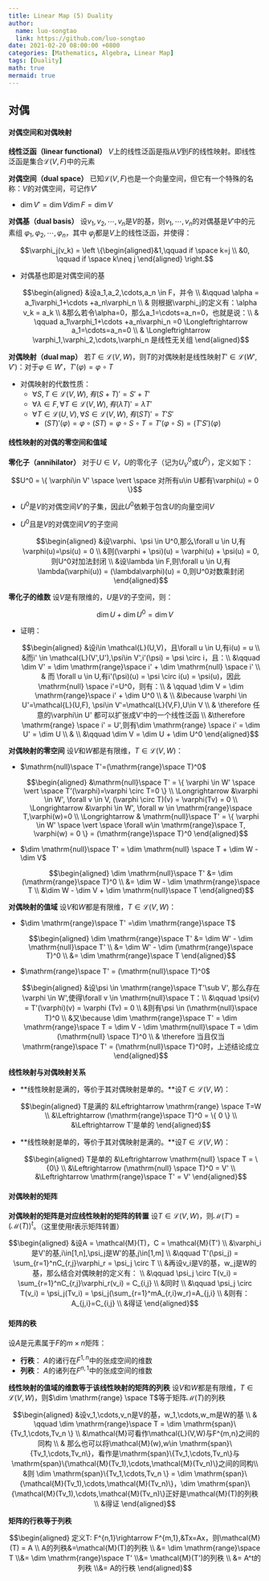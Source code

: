 ```yaml
---
title: Linear Map (5) Duality
author:
  name: luo-songtao
  link: https://github.com/luo-songtao
date: 2021-02-20 08:00:00 +0800
categories: [Mathematics, Algebra, Linear Map]
tags: [Duality]
math: true
mermaid: true
---
```


## 对偶

#### 对偶空间和对偶映射

**线性泛函（linear functional）**	$V$上的线性泛函是指从$V$到$F$的线性映射。即线性泛函是集合$\mathcal{L}(V,F)$中的元素

**对偶空间（dual space）**	已知$\mathcal{L}(V,F)$也是一个向量空间，但它有一个特殊的名称：$V$的对偶空间，可记作$V'$

- $\dim V' = \dim V \dim F = \dim V$

**对偶基（dual basis）**	设$v_1,v_2,\cdots,v_n$是$V$的基，则$v_1,\cdots,v_n$的对偶基是$V'$中的元素组 $\varphi_1,\varphi_2,\cdots,\varphi_n$，其中 $\varphi_j$都是$V$上的线性泛函，并使得：

$$\varphi_j(v_k) = \left \{\begin{aligned}&1,\qquad if \space k=j \\ &0, \qquad if \space k\neq j  \end{aligned} \right.$$

- 对偶基也即是对偶空间的基

  $$\begin{aligned} &设a_1,a_2,\cdots,a_n \in F，并令 \\ &\qquad \alpha = a_1\varphi_1+\cdots +a_n\varphi_n \\ & 则根据\varphi_j的定义有：\alpha v_k = a_k \\ &那么若令\alpha=0，那么a_1=\cdots=a_n=0，也就是说：\\ &  \qquad a_1\varphi_1+\cdots +a_n\varphi_n =0 \Longleftrightarrow a_1=\cdots=a_n=0 \\ &  \Longleftrightarrow  \varphi_1,\varphi_2,\cdots,\varphi_n 是线性无关组 \end{aligned}$$



**对偶映射（dual map）**	若$T\in\mathcal{L}(V,W)$，则$T$的对偶映射是线性映射$T' \in \mathcal{L}(W',V')$：对于$\varphi \in W'$，$T'(\varphi) = \varphi \circ T$

- 对偶映射的代数性质：
  - $\forall S,T \in \mathcal{L}(V,W),有(S+T)' = S'+T'$
  - $\forall \lambda\in F,\forall T\in \mathcal{L}(V,W),有(\lambda T)' = \lambda T'$
  - $\forall T\in \mathcal{L}(U,V),\forall S\in \mathcal{L}(V,W),有(ST)'=T'S'$
    - $(ST)'(\varphi) = \varphi \circ (ST) = \varphi \circ S \circ T = T'(\varphi\circ S) = (T'S')(\varphi)$



#### 线性映射的对偶的零空间和值域

**零化子（annihilator）**	对于$U\in V$，$U$的零化子（记为$U^0_V$或$U^0$），定义如下：

$$U^0 = \{ \varphi\in V' \space \vert \space 对所有u\in U都有\varphi(u) = 0 \}$$

- $U^0$是$V$的对偶空间$V'$的子集，因此$U^0$依赖于包含$U$的向量空间$V$

- $U^0$且是$V$的对偶空间$V'$的子空间

  $$\begin{aligned} &设\varphi、\psi \in U^0,那么\forall u \in U,有\varphi(u)=\psi(u) = 0 \\ &则(\varphi + \psi)(u) = \varphi(u) + \psi(u) = 0,则U^0对加法封闭 \\ &设\lambda \in F,则\forall u \in U,有\lambda(\varphi(u)) = (\lambda\varphi)(u) = 0,则U^0对数乘封闭  \end{aligned}$$



**零化子的维数**	设$V$是有限维的，$U$是$V$的子空间，则：

$$\dim U + \dim U^0 = \dim V$$

- 证明：

  $$\begin{aligned} &设i\in \mathcal{L}(U,V)，且\forall u \in U,有i(u) = u \\ &而i' \in  \mathcal{L}(V',U'),\psi\in V',i'(\psi) = \psi \circ i，且：\\ &\qquad \dim V' = \dim \mathrm{range}\space i' + \dim \mathrm{null} \space i' \\ & 而 \forall u \in U,有i'(\psi)(u) = \psi \circ i(u) = \psi(u)，因此\mathrm{null} \space i'=U^0，则有：\\ & \qquad \dim V = \dim \mathrm{range}\space i' + \dim U^0 \\ & \\ &\because \varphi \in U'=\mathcal{L}(U,F), \psi\in V'=\mathcal{L}(V,F),U\in V \\ & \therefore  任意的\varphi\in U' 都可以扩张成V'中的一个线性泛函 \\ &\therefore \mathrm{range} \space i' = U',则有\dim \mathrm{range} \space i' = \dim U' = \dim U  \\ & \\ &\qquad \dim V = \dim U + \dim U^0 \end{aligned}$$



**对偶映射的零空间**	设$V$和$W$都是有限维，$T\in \mathcal{L}(V,W)$：

- $\mathrm{null}\space T'=(\mathrm{range}\space T)^0$

  $$\begin{aligned} &\mathrm{null}\space T' = \{ \varphi \in W' \space \vert \space T'(\varphi)=\varphi \circ T=0 \} \\ \Longrightarrow &\varphi \in W', \forall v \in V, (\varphi \circ T)(v) = \varphi(Tv) = 0  \\ \Longrightarrow &\varphi \in W', \forall w \in \mathrm{range}\space T,\varphi(w)=0 \\ \Longrightarrow & \mathrm{null}\space T' = \{ \varphi \in W' \space \vert \space \forall w\in \mathrm{range}\space T, \varphi(w) = 0 \} = (\mathrm{range}\space T)^0  \end{aligned}$$

- $\dim \mathrm{null}\space T' = \dim \mathrm{null} \space T + \dim W - \dim V$

  $$\begin{aligned} \dim \mathrm{null}\space T' &= \dim (\mathrm{range}\space T)^0 \\ &= \dim W - \dim \mathrm{range}\space T \\ &\dim W - \dim V + \dim \mathrm{null}\space T \end{aligned}$$



**对偶映射的值域**	设$V$和$W$都是有限维，$T\in \mathcal{L}(V,W)$：

- $\dim \mathrm{range}\space T' =\dim \mathrm{range}\space T$

  $$\begin{aligned} \dim \mathrm{range}\space T' &= \dim W' - \dim \mathrm{null}\space T' \\ &= \dim W' - \dim (\mathrm{range}\space T)^0 \\ &= \dim \mathrm{range}\space T \end{aligned}$$

- $\mathrm{range}\space T' = (\mathrm{null}\space T)^0$

  $$\begin{aligned} &设\psi \in \mathrm{range}\space T'\sub V', 那么存在\varphi \in W',使得\forall v \in \mathrm{null}\space T：\\ &\qquad \psi(v) = T'(\varphi)(v) = \varphi (Tv) = 0 \\ &则有\psi \in (\mathrm{null}\space T)^0 \\ &又\because \dim \mathrm{range}\space T' = \dim \mathrm{range}\space T = \dim V - \dim \mathrm{null}\space T = \dim (\mathrm{null} \space T)^0 \\ & \therefore 当且仅当 \mathrm{range}\space T' = (\mathrm{null}\space T)^0时，上述结论成立  \end{aligned}$$



**线性映射与对偶映射关系**	

- **线性映射是满的，等价于其对偶映射是单的。**设$T\in \mathcal{L}(V,W)$：

  $$\begin{aligned} T是满的 &\Leftrightarrow \mathrm{range} \space T=W \\ &\Leftrightarrow (\mathrm{range}\space T)^0 = \{ 0 \} \\ &\Leftrightarrow T'是单的 \end{aligned}$$

- **线性映射是单的，等价于其对偶映射是满的。**设$T\in \mathcal{L}(V,W)$：

  $$\begin{aligned} T是单的 &\Leftrightarrow \mathrm{null} \space T = \{0\} \\ &\Leftrightarrow  (\mathrm{null} \space T)^0 = V' \\ &\Leftrightarrow  \mathrm{range}\space T' = V' \end{aligned}$$



#### 对偶映射的矩阵

**对偶映射的矩阵是对应线性映射的矩阵的转置**	设$T \in \mathcal{L}(V,W)$，则$\mathcal{M}(T') = (\mathcal{M}(T))^t$。（这里使用$t$表示矩阵转置）

$$\begin{aligned} &设A = \mathcal{M}(T)，C = \mathcal{M}(T') \\ &\varphi_i是V'的基,i\in[1,n],\psi_j是W'的基,j\in[1,m] \\ &\qquad T'(\psi_j) = \sum_{r=1}^nC_{r,j}\varphi_r = \psi_j \circ T \\ &再设v_i是V的基，w_j是W的基，那么结合对偶映射的定义有： \\ &\qquad  \psi_j \circ T(v_i) = \sum_{r=1}^nC_{r,j}\varphi_r(v_i) = C_{i,j} \\ &同时 \\ &\qquad \psi_j \circ T(v_i) = \psi_j(Tv_i) = \psi_j(\sum_{r=1}^mA_{r,i}w_r)=A_{j,i} \\ &则有：A_{j,i}=C_{i,j} \\ &得证  \end{aligned}$$





#### 矩阵的秩

设$A$是元素属于$F$的$m\times n$矩阵：

- **行秩**： $A$的诸行在$F^{1,n}$中的张成空间的维数
- **列秩**： $A$的诸列在$F^{n,1}$中的张成空间的维数



**线性映射的值域的维数等于该线性映射的矩阵的列秩**	设$V$和$W$都是有限维，$T\in \mathcal{L}(V,W)$，则$\dim \mathrm{range} \space T$等于矩阵$\mathcal{M}(T)$的列秩

$$\begin{aligned} &设v_1,\cdots,v_n是V的基，w_1,\cdots,w_m是W的基 \\ & \qquad \dim \mathrm{range}\space T = \dim \mathrm{span}\{Tv_1,\cdots,Tv_n \} \\ &\mathcal{M}可看作\mathcal{L}(V,W)与F^{m,n}之间的同构 \\ & 那么也可以将\mathcal{M}(w),w\in \mathrm{span}\{Tv_1,\cdots,Tv_n\}，看作是\mathrm{span}\{Tv_1,\cdots,Tv_n\}与  \mathrm{span}\{\mathcal{M}(Tv_1),\cdots,\mathcal{M}(Tv_n)\}之间的同构\\ &则 \dim \mathrm{span}\{Tv_1,\cdots,Tv_n \} = \dim \mathrm{span}\{\mathcal{M}(Tv_1),\cdots,\mathcal{M}(Tv_n)\}，\dim \mathrm{span}\{\mathcal{M}(Tv_1),\cdots,\mathcal{M}(Tv_n)\}正好是\mathcal{M}(T)的列秩 \\ &得证  \end{aligned}$$



**矩阵的行秩等于列秩**	

$$\begin{aligned} 定义T: F^{n,1}\rightarrow F^{m,1},&Tx=Ax，则\mathcal{M}(T) = A \\ A的列秩&=\mathcal{M}(T)的列秩 \\ &= \dim \mathrm{range}\space T \\&= \dim \mathrm{range}\space T' \\&= \mathcal{M}(T')的列秩 \\ &= A^t的列秩 \\&= A的行秩 \end{aligned}$$





